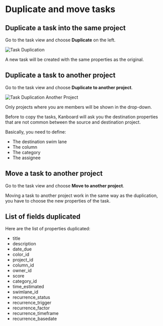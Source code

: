 Duplicate and move tasks
========================

Duplicate a task into the same project
--------------------------------------

Go to the task view and choose **Duplicate** on the left.

![Task Duplication](http://kanboard.net/screenshots/documentation/task-duplication.png)

A new task will be created with the same properties as the original.

Duplicate a task to another project
-----------------------------------

Go to the task view and choose **Duplicate to another project**.

![Task Duplication Another Project](http://kanboard.net/screenshots/documentation/task-duplication-another-project.png)

Only projects where you are members will be shown in the drop-down.

Before to copy the tasks, Kanboard will ask you the destination properties that are not common between the source and destination project.

Basically, you need to define:

- The destination swim lane
- The column
- The category
- The assignee

Move a task to another project
------------------------------

Go to the task view and choose **Move to another project**.

Moving a task to another project work in the same way as the duplication, you have to choose the new properties of the task.

List of fields duplicated
-------------------------

Here are the list of properties duplicated:

- title
- description
- date_due
- color_id
- project_id
- column_id
- owner_id
- score
- category_id
- time_estimated
- swimlane_id
- recurrence_status
- recurrence_trigger
- recurrence_factor
- recurrence_timeframe
- recurrence_basedate
